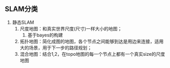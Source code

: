 ## SLAM分类
1. 静态SLAM
	1. 尺度地图：和真实世界尺度(尺寸)一样大小的地图；
		1. 基于bayes的构建
	2. 拓扑地图：简化成图的地图，各个节点之间能够到达是用边来连接，适用大的场景，用于下一步的路径规划； 
	3. 混合地图：结合1,2，在topo地图的每一个节点上都有一个真实size的尺度地图